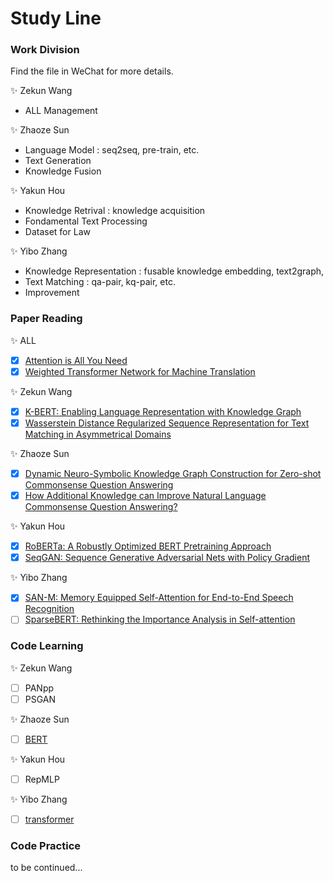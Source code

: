 # Study Line

### Work Division
Find the file in WeChat for more details.

:sparkles: Zekun Wang
- ALL Management

:sparkles: Zhaoze Sun
- Language Model : seq2seq, pre-train, etc.
- Text Generation
- Knowledge Fusion

:sparkles: Yakun Hou
- Knowledge Retrival : knowledge acquisition
- Fondamental Text Processing
- Dataset for Law

:sparkles: Yibo Zhang
- Knowledge Representation : fusable knowledge embedding, text2graph, 
- Text Matching : qa-pair, kq-pair, etc.
- Improvement

### Paper Reading

:sparkles: ALL

- [x] [Attention is All You Need](https://arxiv.org/abs/1706.03762)
- [x] [Weighted Transformer Network for Machine Translation](https://arxiv.org/abs/1711.02132)

:sparkles: Zekun Wang

- [x] [K-BERT: Enabling Language Representation with Knowledge Graph](https://arxiv.org/abs/1909.07606)
- [x] [Wasserstein Distance Regularized Sequence Representation for Text Matching in Asymmetrical Domains](https://arxiv.org/abs/2010.07717)

:sparkles: Zhaoze Sun

- [x] [Dynamic Neuro-Symbolic Knowledge Graph Construction for Zero-shot Commonsense Question Answering](https://arxiv.org/abs/1911.03876)
- [x] [How Additional Knowledge can Improve Natural Language Commonsense Question Answering?](https://arxiv.org/abs/1909.08855)

:sparkles: Yakun Hou

- [x] [RoBERTa: A Robustly Optimized BERT Pretraining Approach](https://arxiv.org/pdf/1907.11692.pdf)
- [x] [SeqGAN: Sequence Generative Adversarial Nets with Policy Gradient](https://arxiv.org/abs/1609.05473)

:sparkles: Yibo Zhang

- [x] [SAN-M: Memory Equipped Self-Attention for End-to-End Speech Recognition](https://arxiv.org/abs/2006.01713)
- [ ] [SparseBERT: Rethinking the Importance Analysis in Self-attention](https://arxiv.org/abs/2102.12871)

### Code Learning

:sparkles: Zekun Wang

- [ ] PANpp
- [ ] PSGAN

:sparkles: Zhaoze Sun

- [ ] [BERT](https://github.com/jcyk/BERT)

:sparkles: Yakun Hou

- [ ] RepMLP

:sparkles: Yibo Zhang

- [ ] [transformer](https://github.com/jayparks/transformer)

### Code Practice
to be continued...
